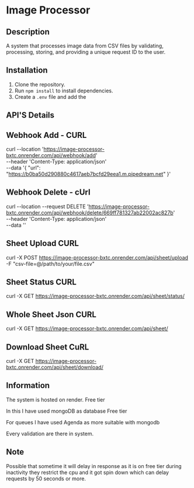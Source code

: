 # Image Processor

## Description
A system that processes image data from CSV files by validating, processing, storing, and providing a unique request ID to the user.

## Installation
1. Clone the repository.
2. Run `npm install` to install dependencies.
3. Create a `.env` file and add the

## API'S Details
## Webhook Add - CURL
curl --location 'https://image-processor-bxtc.onrender.com/api/webhook/add' \
--header 'Content-Type: application/json' \
--data '{
    "url": "https://b0ba50d290880c4617aeb7bcfd29eea1.m.pipedream.net"
}'

## Webhook Delete - cUrl
curl --location --request DELETE 'https://image-processor-bxtc.onrender.com/api/webhook/delete/669ff781327ab22002ac827b' \
--header 'Content-Type: application/json' \
--data ''

## Sheet Upload CURL
curl -X POST https://image-processor-bxtc.onrender.com/api/sheet/upload \
     -F "csv-file=@/path/to/your/file.csv"


## Sheet Status CURL
curl -X GET https://image-processor-bxtc.onrender.com/api/sheet/status/<requestId>

## Whole Sheet Json CURL
curl -X GET https://image-processor-bxtc.onrender.com/api/sheet/<sheetId>

## Download Sheet CuRL
curl -X GET https://image-processor-bxtc.onrender.com/api/sheet/download/<sheetId>




## Information
The system is hosted on render. Free tier

In this I have used mongoDB as database Free tier

For queues I have used Agenda as more suitable with mongodb

Every validation are there in system.

## Note
Possible that sometime it will delay in response as it is on free tier during inactivity they restrict the cpu and it got spin down
which can delay requests by 50 seconds or more.
